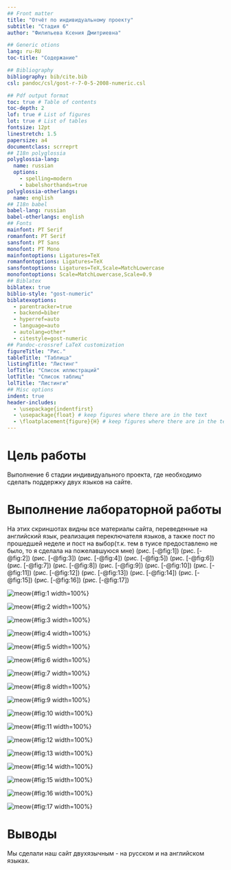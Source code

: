 ```yaml
---
## Front matter
title: "Отчёт по индивидуальному проекту"
subtitle: "Стадия 6"
author: "Филипьева Ксения Дмитриевна"

## Generic otions
lang: ru-RU
toc-title: "Содержание"

## Bibliography
bibliography: bib/cite.bib
csl: pandoc/csl/gost-r-7-0-5-2008-numeric.csl

## Pdf output format
toc: true # Table of contents
toc-depth: 2
lof: true # List of figures
lot: true # List of tables
fontsize: 12pt
linestretch: 1.5
papersize: a4
documentclass: scrreprt
## I18n polyglossia
polyglossia-lang:
  name: russian
  options:
	- spelling=modern
	- babelshorthands=true
polyglossia-otherlangs:
  name: english
## I18n babel
babel-lang: russian
babel-otherlangs: english
## Fonts
mainfont: PT Serif
romanfont: PT Serif
sansfont: PT Sans
monofont: PT Mono
mainfontoptions: Ligatures=TeX
romanfontoptions: Ligatures=TeX
sansfontoptions: Ligatures=TeX,Scale=MatchLowercase
monofontoptions: Scale=MatchLowercase,Scale=0.9
## Biblatex
biblatex: true
biblio-style: "gost-numeric"
biblatexoptions:
  - parentracker=true
  - backend=biber
  - hyperref=auto
  - language=auto
  - autolang=other*
  - citestyle=gost-numeric
## Pandoc-crossref LaTeX customization
figureTitle: "Рис."
tableTitle: "Таблица"
listingTitle: "Листинг"
lofTitle: "Список иллюстраций"
lotTitle: "Список таблиц"
lolTitle: "Листинги"
## Misc options
indent: true
header-includes:
  - \usepackage{indentfirst}
  - \usepackage{float} # keep figures where there are in the text
  - \floatplacement{figure}{H} # keep figures where there are in the text
---
```


# Цель работы

Выполнение 6 стадии индивидуального проекта, где необходимо сделать поддержку двух языков на сайте.

# Выполнение лабораторной работы

На этих скриншотах видны все материалы сайта, переведенные на английский язык, реализация переключателя языков, а также пост по прошедшей неделе и пост на выбор(т.к. тем в туисе предоставлено не было, то я сделала на пожелавшуюся мне) (рис. [-@fig:1]) (рис. [-@fig:2]) (рис. [-@fig:3]) (рис. [-@fig:4]) (рис. [-@fig:5]) (рис. [-@fig:6]) (рис. [-@fig:7]) (рис. [-@fig:8]) (рис. [-@fig:9]) (рис. [-@fig:10]) (рис. [-@fig:11]) (рис. [-@fig:12]) (рис. [-@fig:13]) (рис. [-@fig:14]) (рис. [-@fig:15]) (рис. [-@fig:16]) (рис. [-@fig:17]) 

![meow](image/p6p2.png){#fig:1 width=100%}


![meow](image/p6p3.png){#fig:2 width=100%}


![meow](image/p6p4.png){#fig:3 width=100%}


![meow](image/p6p5.png){#fig:4 width=100%}


![meow](image/p6p6.png){#fig:5 width=100%}


![meow](image/p6p7.png){#fig:6 width=100%}


![meow](image/p6p8.png){#fig:7 width=100%}


![meow](image/p6p9.png){#fig:8 width=100%}


![meow](image/p6p10.png){#fig:9 width=100%}


![meow](image/p6p11.png){#fig:10 width=100%}


![meow](image/p6p12.png){#fig:11 width=100%}


![meow](image/p6p13.png){#fig:12 width=100%}


![meow](image/p6p14.png){#fig:13 width=100%}


![meow](image/p6p15.png){#fig:14 width=100%}


![meow](image/p6p16.png){#fig:15 width=100%}


![meow](image/p6p17.png){#fig:16 width=100%}


![meow](image/p6p18.png){#fig:17 width=100%}




# Выводы

Мы сделали наш сайт двухязычным - на русском и на английском языках.

